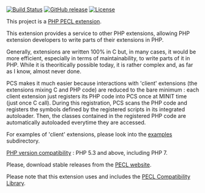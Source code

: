 [![Build Status](https://travis-ci.org/flaupretre/pecl-pcs.svg?branch=master)](https://travis-ci.org/flaupretre/pecl-pcs)
[![GitHub release](https://img.shields.io/github/release/flaupretre/pecl-pcs.svg)](https://pecl.php.net/package/pcs)
[![License](https://img.shields.io/badge/License-PHP-blue.svg)](http://php.net/license/3_01.txt)

This project is a [PHP PECL extension](http://pecl.php.net/package/pcs "PHP PECL extension").

This extension provides a service to other PHP extensions, allowing
PHP extension developers to write parts of their extensions in PHP.

Generally, extensions are written 100% in C but, in many cases, it would be more efficient, especially in terms of maintainability, to write parts of it in PHP.
While it is theoritically possible today, it is rather complex and, as far as I know, almost never done.

PCS makes it much easier because interactions with 'client' extensions (the extensions mixing C and PHP code) are reduced
to the bare minimum : each client extension just registers its PHP code into PCS once at MINIT time (just once C call). During this registration, PCS scans the PHP code and registers the symbols defined by the registered scripts in its integrated autoloader. Then, the classes contained in the registered
PHP code are automatically autoloaded everytime they are accessed.

For examples of 'client' extensions, please look into the [examples](https://github.com/flaupretre/pecl-pcs/tree/master/examples) subdirectory.

<u>PHP version compatibility</u> : PHP 5.3 and above, including PHP 7.

Please, download stable releases from the [PECL website](https://pecl.php.net/package/pcs).

Please note that this extension uses and includes the [PECL Compatibility Library](https://github.com/flaupretre/pecl-compat).
